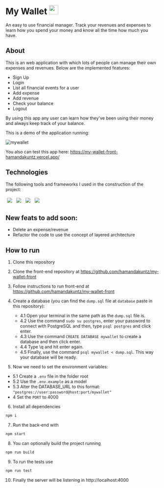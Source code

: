 # My Wallet <img src='https://user-images.githubusercontent.com/77818350/128784460-9f8af031-2cf4-4f3a-a59e-98b77c9939c1.png' width="30" height="30">

An easy to use financial manager. Track your revenues and expenses to learn how you spend your money and know all the time how much you have.

## About

This is an web application with which lots of people can manage their own expenses and revenues. Below are the implemented features:

- Sign Up
- Login
- List all financial events for a user
- Add expense
- Add revenue
- Check your balance
- Logout

By using this app any user can learn how they've been using their money and always keep track of your balance.

This is a demo of the application running: 

![mywallet](https://user-images.githubusercontent.com/77818350/130640046-68a1c93c-ec77-4991-91e9-33a7d6842975.gif)

You also can test this app here: https://my-wallet-front-hamandakuntz.vercel.app/

## Technologies
The following tools and frameworks I used in the construction of the project:<br>
<p>
  <img style='margin: 5px;' src='https://img.shields.io/badge/Node.js-339933?style=for-the-badge&logo=nodedotjs&logoColor=white'>
  <img style='margin: 5px;' src='https://img.shields.io/badge/Express.js-000000?style=for-the-badge&logo=express&logoColor=white'>
  <img style='margin: 5px;' src="https://img.shields.io/badge/Jest-C21325?style=for-the-badge&logo=jest&logoColor=white"/>
  <img style='margin: 5px;' src="https://img.shields.io/badge/PostgreSQL-316192?style=for-the-badge&logo=postgresql&logoColor=white"/>
</p>

## New feats to add soon:

- Delete an expense/revenue
- Refactor the code to use the concept of layered architecture

## How to run

1. Clone this repository
2. Clone the front-end repository at https://github.com/hamandakuntz/my-wallet-front
3. Follow instructions to run front-end at https://github.com/hamandakuntz/my-wallet-front

4. Create a database (you can find the ``dump.sql`` file at ``database`` paste in this repository):
    - 4.1 Open your terminal in the same path as the ``dump.sql`` file is.
    - 4.2 Use the command ``sudo su postgres``, enter your password to connect with PostgreSQL and then, type ``psql postgres`` and click enter.
    - 4.3 Use the command ``CREATE DATABASE mywallet`` to create a database and then click enter.
    - 4.4 Type \q and hit enter again.
    - 4.5 Finally, use the command ``psql mywallet < dump.sql``. This way your database will be ready. 
  
5. Now we need to set the environment variables:
  - 5.1 Create a ``.env`` file in the folder root
  - 5.2 Use the ``.env.example`` as a model
  - 5.3 Alter the DATABASE_URL to this format: ``"postgres://user:password@host:port/mywallet"``
  - 4 Set the ``PORT`` to 4000
  
6. Install all dependencies
```bash
npm i
```
7. Run the back-end with
```bash
npm start
```
8. You can optionally build the project running
```bash
npm run build
```

9. To run the tests use 
```bash
npm run test
```

10. Finally the server will be listening in http://localhost:4000
